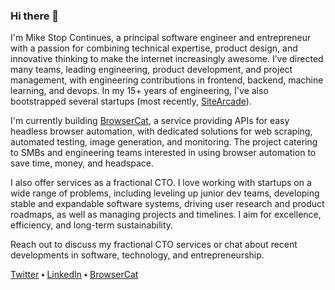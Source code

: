 ### Hi there 👋

I'm Mike Stop Continues, a principal software engineer and entrepreneur with a passion for combining technical expertise, product design, and innovative thinking to make the internet increasingly awesome. I’ve directed many teams, leading engineering, product development, and project management, with engineering contributions in frontend, backend, machine learning, and devops. In my 15+ years of engineering, I've also bootstrapped several startups (most recently, [SiteArcade](https://www.sitearcade.com)).

I'm currently building [BrowserCat](https://www.browsercat.com), a service providing APIs for easy headless browser automation, with dedicated solutions for web scraping, automated testing, image generation, and monitoring. The project catering to SMBs and engineering teams interested in using browser automation to save time, money, and headspace.

I also offer services as a fractional CTO. I love working with startups on a wide range of problems, including leveling up junior dev teams, developing stable and expandable software systems, driving user research and product roadmaps, as well as managing projects and timelines. I aim for excellence, efficiency, and long-term sustainability.

Reach out to discuss my fractional CTO services or chat about recent developments in software, technology, and entrepreneurship.

[Twitter](https://twitter.com/stopcontinues) ⬩ [LinkedIn](https://www.linkedin.com/in/mikestopcontinues/) ⬩ [BrowserCat](https://www.browsercat.com)
